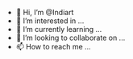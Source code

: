 - 👋 Hi, I’m @Indiart
- 👀 I’m interested in ...
- 🌱 I’m currently learning ...
- 💞️ I’m looking to collaborate on ...
- 📫 How to reach me ...

<!---
Indiart/Indiart is a ✨ special ✨ repository because its `README.md` (this file) appears on your GitHub profile.
You can click the Preview link to take a look at your changes.
--->
